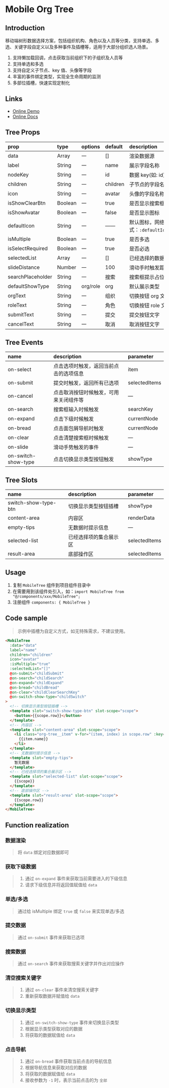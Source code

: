 # Mobile Org Tree

## Introduction

移动端树形数据选择方案，包括组织机构、角色以及人员等分类，支持单选、多选、关键字段自定义以及多种事件及插槽等，适用于大部分组织选人场景。

1. 支持懒加载回调，点击获取当前组织下的子组织及人员等
2. 支持单选和多选
3. 支持自定义子节点、key 值、头像等字段
4. 丰富的事件绑定类型，实现全生命周期的监测
5. 多部位插槽，快速实现定制化

## Links

- [Online Demo](https://stefan-ysh.github.io/mobile_tree/)
- [Online Docs](https://stefan-ysh.github.io/mobile_tree_guide/)

## Tree Props

| prop              | type    | options  | default  | description                                                                                 |
| :---------------- | :------ | :------- | :------- | :------------------------------------------------------------------------------------------ |
| data              | Array   | 一       | []       | 渲染数据源                                                                                  |
| label             | String  | 一       | name     | 展示字段名称                                                                                |
| nodeKey           | String  | 一       | id       | 数据 key(如: id)                                                                            |
| children          | String  | 一       | children | 子节点的字段名称                                                                            |
| icon              | String  | 一       | avatar   | 头像的字段名称                                                                              |
| isShowClearBtn    | Boolean | 一       | true     | 是否显示搜索框右侧的清除按钮                                                                |
| isShowAvatar      | Boolean | 一       | false    | 是否显示图标                                                                                |
| defaultIcon       | String  | 一       | ——       | 默认图标，网络链接可以直接用，本地路径引用方式：`:defaultIcon="require('assets/demo/icon.jpg')"` |
| isMultiple        | Boolean | 一       | true     | 是否多选                                                                                    |
| isSelectRequired  | Boolean | 一       | true     | 是否必选                                                                                    |
| selectedList      | Array   | 一       | []       | 已经选择的数据，可用作回显                                                                  |
| slideDistance     | Number  | 一       | 100      | 滑动手时触发距离                                                                            |
| searchPlaceholder | String  | 一       | 搜索     | 搜索框提示占位符文字                                                                        |
| defaultShowType   | String  | org/role | org      | 默认展示类型                                                                                |
| orgText           | String  | 一       | 组织     | 切换按钮 org 文字                                                                           |
| roleText          | String  | 一       | 角色     | 切换按钮 role 文字                                                                          |
| submitText        | String  | 一       | 提交     | 提交按钮文字                                                                                |
| cancelText        | String  | 一       | 取消     | 取消按钮文字                                                                                |

## Tree Events

| name                | description                            | parameter     |
| :------------------ | :------------------------------------- | :------------ |
| on-select           | 点击选项时触发，返回当前点击的选项信息 | item          |
| on-submit           | 提交时触发，返回所有已选项             | selectedItems |
| on-cancel           | 点击取消按钮时候触发，可用来关闭组件等 | —             |
| on-search           | 搜索框输入时候触发                     | searchKey     |
| on-expand           | 点击下级时候触发                       | currentNode   |
| on-bread            | 点击面包屑导航时触发                   | currentNode   |
| on-clear            | 点击清楚搜索框时候触发                 | —             |
| on-slide            | 滑动手势触发的事件                     | —             |
| on-switch-show-type | 点击切换显示类型按钮触发               | showType      |

## Tree Slots

| name                 | description            | parameter     |
| :------------------- | :--------------------- | :------------ |
| switch-show-type-btn | 切换显示类型按钮插槽   | showType      |
| content-area         | 内容区                 | renderData    |
| empty-tips           | 无数据时提示信息       | —             |
| selected-list        | 已经选择项的集合展示区 | selectedItems |
| result-area          | 底部操作区             | selectedItems |

## Usage

1. 复制 `MobileTree` 组件到项目组件目录中
2. 在需要用到该组件处引入，如：`import MobileTree from "@/components/xxx/MobileTree";`
3. 注册组件 `components: { MobileTree }`

## Code sample

> 示例中插槽为自定义方式，如无特殊需求，不建议使用。

```html
<MobileTree
  :data="data"
  label="name"
  children="children"
  icon="avatar"
  :isMultiple="true"
  :selectedList="[]"
  @on-submit="childSubmit"
  @on-search="childSearch"
  @on-expand="childExpand"
  @on-bread="childBread"
  @on-clear="childClearSearchKey"
  @on-switch-show-type="childSwitch"
>
  <!-- 切换显示类型按钮插槽 -->
  <template slot="switch-show-type-btn" slot-scope="scope">
    <button>{{scope.row}}</button>
  </template>
  <!-- 内容区 -->
  <template slot="content-area" slot-scope="scope">
    <li class="org-tree__item" v-for="(item, index) in scope.row" :key="index">
      {{item.name}}
    </li>
  </template>
  <!-- 无数据时提示信息 -->
  <template slot="empty-tips">
    暂无数据
  </template>
  <!-- 已经选择项的集合展示区 -->
  <template slot="selected-list" slot-scope="scope">
    {{scope}}
  </template>
  <!-- 底部操作区 -->
  <template slot="result-area" slot-scope="scope">
    {{scope.row}}
  </template>
</MobileTree>
```

## Function realization

### 数据渲染

> 将 `data` 绑定对应数据即可

### 获取下级数据

> 1.  通过 `on-expand` 事件来获取当前需要进入的下级信息
> 2.  请求下级信息并将返回值赋值给 `data`

### 单选/多选

> 通过给 isMultiple 绑定 `true` 或 `false` 来实现单选/多选

### 提交数据

> 通过 `on-submit` 事件来获取已选项

### 搜索数据

> 通过 `on-search` 事件来获取搜索关键字并作出对应操作

### 清空搜索关键字

> 1.  通过 `on-clear` 事件来清空搜索关键字
> 2.  重新获取数据并赋值给 `data`

### 切换显示类型

> 1.  通过 `on-switch-show-type` 事件来切换显示类型
> 2.  根据显示类型获取对应的数据
> 3.  将获取的数据赋值给 `data`

### 点击导航

> 1.  通过 `on-bread` 事件获取当前点击的导航信息
> 2.  根据导航信息来获取对应的数据
> 3.  将获取的数据赋值给 `data`
> 4.  接收参数为 `-1` 时，表示当前点击的为 `全部`
